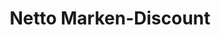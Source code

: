 ---
title: "Netto Marken-Discount"
url: /solingen/netto-marken-discount-merscheider-strasse/
shop: Supermarkt
---